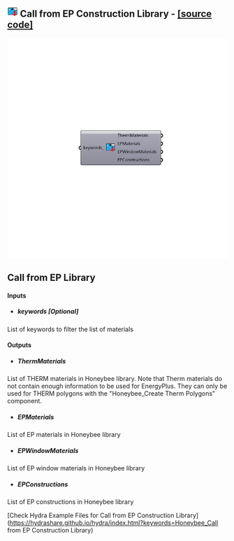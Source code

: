 ## ![](../../images/icons/Call_from_EP_Construction_Library.png) Call from EP Construction Library - [[source code]](https://github.com/ladybug-tools/honeybee-legacy/tree/master/src/Honeybee_Call%20from%20EP%20Construction%20Library.py)

![](../../images/components/Call_from_EP_Construction_Library.png)

Call from EP Library
 -
 

#### Inputs
* ##### keywords [Optional]
List of keywords to filter the list of materials

#### Outputs
* ##### ThermMaterials
List of THERM materials in Honeybee library.  Note that Therm materials do not contain enough information to be used for EnergyPlus.  They can only be used for THERM polygons with the "Honeybee_Create Therm Polygons" component.
* ##### EPMaterials
List of EP materials in Honeybee library
* ##### EPWindowMaterials
List of EP window materials in Honeybee library
* ##### EPConstructions
List of EP constructions in Honeybee library


[Check Hydra Example Files for Call from EP Construction Library](https://hydrashare.github.io/hydra/index.html?keywords=Honeybee_Call from EP Construction Library)